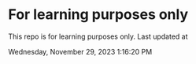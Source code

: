 # For learning purposes only
This repo is for learning purposes only.
Last updated at

Wednesday, November 29, 2023 1:16:20 PM

